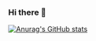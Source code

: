 ### Hi there 👋

[![Anurag's GitHub stats](https://github-readme-stats.vercel.app/api?username=SobhanMoghimi)](https://github.com/anuraghazra/github-readme-stats)

<!--
**SobhanMoghimi/SobhanMoghimi** is a ✨ _special_ ✨ repository because its `README.md` (this file) appears on your GitHub profile.

Here are some ideas to get you started:

- 🔭 I’m currently working on ...
- 🌱 I’m currently learning ...
- 👯 I’m looking to collaborate on ...
- 🤔 I’m looking for help with ...
- 💬 Ask me about ...
- 📫 How to reach me: ...
- 😄 Pronouns: ...
- ⚡ Fun fact: ...
-->

